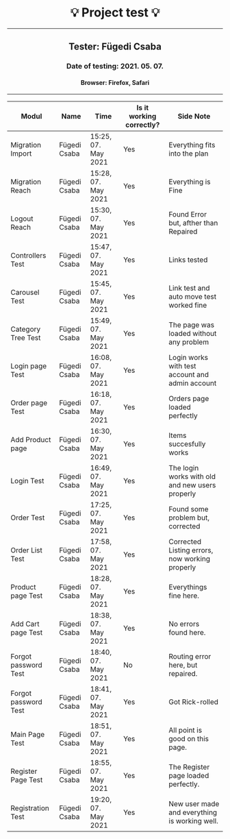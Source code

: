 <h1 align= "center">💡️ Project test 💡️</h1>
<hr>
<h2 align= "center"> Tester: Fügedi Csaba </h2>
<h3 align= "center"> Date of testing: 2021. 05. 07. </h3>
<h4 align= "center"> Browser: Firefox, Safari </h3>
<hr>

| Modul | Name | Time | Is it working correctly? | Side Note |
|-------|------|------|--------------------------|-----------|
| Migration Import| Fügedi Csaba | 15:25, 07. May 2021 | Yes | Everything fits into the plan |
| Migration Reach| Fügedi Csaba | 15:28, 07. May 2021 | Yes | Everything is Fine |
| Logout Reach | Fügedi Csaba | 15:30, 07. May 2021 | Yes | Found Error but, afther than Repaired |
| Controllers Test | Fügedi Csaba | 15:47, 07. May 2021 | Yes | Links tested |
| Carousel Test | Fügedi Csaba | 15:45, 07. May 2021 | Yes | Link test and auto move test worked fine |
|  Category Tree Test | Fügedi Csaba | 15:49, 07. May 2021 | Yes | The page was loaded without any problem |
| Login page Test | Fügedi Csaba | 16:08, 07. May 2021 | Yes | Login works with test account and admin account |
| Order page Test | Fügedi Csaba | 16:18, 07. May 2021 | Yes | Orders page loaded perfectly |
| Add Product page | Fügedi Csaba | 16:30, 07. May 2021 | Yes | Items succesfully works |
| Login Test | Fügedi Csaba | 16:49, 07. May 2021 | Yes | The login works with old and new users properly |
| Order Test | Fügedi Csaba | 17:25, 07. May 2021 | Yes | Found some problem but, corrected |
| Order List Test | Fügedi Csaba | 17:58, 07. May 2021 | Yes | Corrected Listing errors, now working properly |
| Product page Test | Fügedi Csaba | 18:28, 07. May 2021 | Yes | Everythings fine here. |
| Add Cart page Test | Fügedi Csaba | 18:38, 07. May 2021 | Yes | No errors found here. |
| Forgot password Test | Fügedi Csaba | 18:40, 07. May 2021 | No | Routing error here, but repaired.|
| Forgot password Test | Fügedi Csaba | 18:41, 07. May 2021 | Yes | Got Rick-rolled |
| Main Page Test | Fügedi Csaba | 18:51, 07. May 2021 | Yes | All point is good on this page. |
| Register Page Test | Fügedi Csaba | 18:55, 07. May 2021 | Yes | The Register page loaded perfectly. |
| Registration Test | Fügedi Csaba | 19:20, 07. May 2021 | Yes | New user made and everything is working well. |